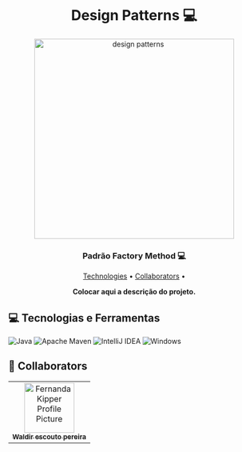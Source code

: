 

<h1 align="center" style="font-weight: bold;">Design Patterns 💻</h1>


<p align="center">
    <img src="../imagens/design patterns.png" alt="design patterns" width="400px">
</p>





<h3 align="center" style="font-weight: bold;">Padrão Factory Method 💻</h3>

<p align="center">
 <a href="#tech">Technologies</a> •
 <a href="#colab">Collaborators</a> •
</p>

<p align="center">
    <b>Colocar aqui a descrição do projeto.</b>
</p>

<h2 id="technologies">💻 Tecnologias e Ferramentas</h2>

![Java](https://img.shields.io/badge/java-%23ED8B00.svg?style=for-the-badge&logo=openjdk&logoColor=white)
![Apache Maven](https://img.shields.io/badge/Apache%20Maven-C71A36?style=for-the-badge&logo=Apache%20Maven&logoColor=white)
![IntelliJ IDEA](https://img.shields.io/badge/IntelliJIDEA-000000.svg?style=for-the-badge&logo=intellij-idea&logoColor=white)
![Windows](https://img.shields.io/badge/Windows-0078D6?style=for-the-badge&logo=windows&logoColor=white)

<h2 id="colab">🤝 Collaborators</h2>

<table>
  <tr>
    <td align="center">
      <a href="#">
        <img src="https://avatars.githubusercontent.com/u/60325218?v=4&size=64" width="100px;" alt="Fernanda Kipper Profile Picture"/><br>
        <sub>
          <b>Waldir escouto pereira</b>
        </sub>
      </a>
    </td>

</table>




